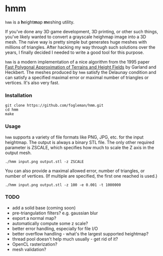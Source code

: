 # hmm

`hmm` is a <b>h</b>eight<b>m</b>ap <b>m</b>eshing utility.

If you've done any 3D game development, 3D printing, or other such things, you've likely wanted to convert
a grayscale heighmap image into a 3D mesh. The naive way is pretty simple but generates huge meshes with
millions of triangles. After hacking my way through such solutions over the years, I finally decided I needed to write
a good tool for this purpose.

`hmm` is a modern implementation of a nice algorithm from the 1995 paper [Fast Polygonal Approximation of
Terrains and Height Fields](http://mgarland.org/files/papers/scape.pdf) by Garland and Heckbert. The meshes produced by `hmm` satisfy the Delaunay condition and can satisfy a specified maximal error or maximal number of
triangles or vertices. It's also very fast.

### Installation

    git clone https://github.com/fogleman/hmm.git
    cd hmm
    make

### Usage

`hmm` supports a variety of file formats like PNG, JPG, etc. for the input heightmap. The output is always a binary STL file.
The only other required parameter is ZSCALE, which specifies how much to scale the Z axis in the output mesh.

    ./hmm input.png output.stl -z ZSCALE

You can also provide a maximal allowed error, number of triangles, or number of vertices.
(If multiple are specified, the first one reached is used.)

    ./hmm input.png output.stl -z 100 -e 0.001 -t 1000000

### TODO

- add a solid base (coming soon)
- pre-triangulation filters? e.g. gaussian blur
- export a normal map?
- automatically compute some z scale?
- better error handling, especially for file I/O
- better overflow handling - what's the largest supported heightmap?
- thread pool doesn't help much usually - get rid of it?
- OpenCL rasterization?
- mesh validation?
